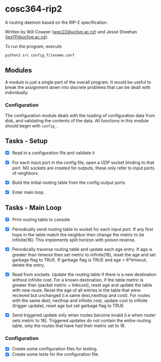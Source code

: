 # cosc364-rip2

A routing daemon based on the RIP-2 specification.

Written by Will Cowper (<wgc22@uclive.ac.nz>) and Jesse Sheehan (<jps111@uclive.ac.nz>).

To run the program, execute

```bash
python3 src config_filename.conf
```

## Modules

A module is just a single part of the overall program. It would be useful to break the assignment down into discrete problems that can be dealt with individually.

### Configuration

The configuration module deals with the loading of configuration data from disk, and validating the contents of the data. All functions in this module should begin with `config_`.

## Tasks - Setup

- [X] Read in a configuration file and validate it
- [X] For each input port in the config file, open a UDP socket binding to that port. NO sockets are created for outputs, these only refer to input ports of neighbors.

- [X] Build the initial routing table from the config output ports

- [X] Enter main loop.

## Tasks - Main Loop

- [X] Print routing table to console

- [X] Periodically send routing table to socket for each input port. If any first hops in the table match the neighbor then change the metric to be infinite(16). This implements split horizon with poison reverse.

- [X] Periodically traverse routing table and update each age entry. If age is greater than timeout then set metric to infinite(16), reset the age and set garbage flag to TRUE. If garbage flag is TRUE and age > 6*timeout, delete the entry.

- [X] Read from sockets. Update the routing table if there is a new destination without infinite cost. For a known destination, if the table metric is greater than (packet metric + linkcost), reset age and update the table with new route. Reset the age of all entries in the table that were recieved but unchanged (i.e same dest,nexthop and cost). For routes with the same dest, nexthop and infinite cost, update cost to infinite (trigger update), reset age but set garbage flag to TRUE

- [X] Send triggered update only when routes become invald (i.e when router sets metric to 16). Triggered updates do not contain the entire routing table, only the routes that have had their metric set to 16.

### Configuration

- [X] Create some configuration files for testing.
- [X] Create some tests for the configuration file.
